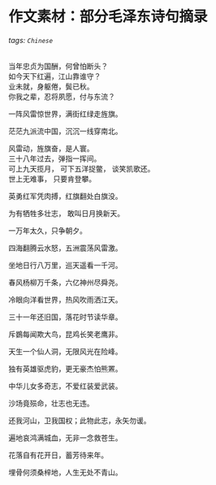 # 作文素材：部分毛泽东诗句摘录  

###### tags: `Chinese`  

当年忠贞为国酬，何曾怕断头？  
如今天下红遍，江山靠谁守？  
业未就，身躯倦，鬓已秋。  
你我之辈，忍将夙愿，付与东流？  

一阵风雷惊世界，满街红绿走旌旗。  
  
茫茫九派流中国，沉沉一线穿南北。  

风雷动，旌旗奋，是人寰。  
三十八年过去，弹指一挥间。  
可上九天揽月，
可下五洋捉鳖，
谈笑凯歌还。  
世上无难事，
只要肯登攀。  

英勇红军凭肉搏，红旗翻处白旗没。  

为有牺牲多壮志， 
敢叫日月换新天。  

一万年太久，只争朝夕。  

四海翻腾云水怒，五洲震荡风雷激。  

坐地日行八万里，巡天遥看一千河。  

春风杨柳万千条，六亿神州尽舜尧。  

冷眼向洋看世界，热风吹雨洒江天。  

三十一年还旧国，落花时节读华章。  

斥鷃每闻欺大鸟，昆鸡长笑老鹰非。  

天生一个仙人洞，无限风光在险峰。  

独有英雄驱虎豹，更无豪杰怕熊罴。  

中华儿女多奇志，不爱红装爱武装。  

沙场竟殒命，壮志也无违。  

还我河山，卫我国权；此物此志，永矢勿谖。  

遍地哀鸿满城血，无非一念救苍生。  

花落自有花开日，蓄芳待来年。  

埋骨何须桑梓地，人生无处不青山。  